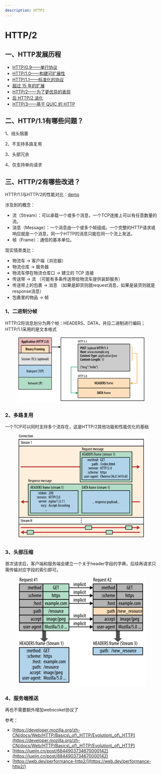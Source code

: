 ```yaml
---
description: HTTP2
---
```


# HTTP/2

## 一、HTTP发展历程

* [HTTP/0.9——单行协议](https://developer.mozilla.org/zh-CN/docs/Web/HTTP/Basics\_of\_HTTP/Evolution\_of\_HTTP#http0.9%E2%80%94%E2%80%94%E5%8D%95%E8%A1%8C%E5%8D%8F%E8%AE%AE)
* [HTTP/1.0——构建可扩展性](https://developer.mozilla.org/zh-CN/docs/Web/HTTP/Basics\_of\_HTTP/Evolution\_of\_HTTP#http1.0%E2%80%94%E2%80%94%E6%9E%84%E5%BB%BA%E5%8F%AF%E6%89%A9%E5%B1%95%E6%80%A7)
* [HTTP/1.1——标准化的协议](https://developer.mozilla.org/zh-CN/docs/Web/HTTP/Basics\_of\_HTTP/Evolution\_of\_HTTP#http1.1%E2%80%94%E2%80%94%E6%A0%87%E5%87%86%E5%8C%96%E7%9A%84%E5%8D%8F%E8%AE%AE)
* [超过 15 年的扩展](https://developer.mozilla.org/zh-CN/docs/Web/HTTP/Basics\_of\_HTTP/Evolution\_of\_HTTP#%E8%B6%85%E8%BF%87\_15\_%E5%B9%B4%E7%9A%84%E6%89%A9%E5%B1%95)
* [HTTP/2——为了更优异的表现](https://developer.mozilla.org/zh-CN/docs/Web/HTTP/Basics\_of\_HTTP/Evolution\_of\_HTTP#http2%E2%80%94%E2%80%94%E4%B8%BA%E4%BA%86%E6%9B%B4%E4%BC%98%E5%BC%82%E7%9A%84%E8%A1%A8%E7%8E%B0)
* [后 HTTP/2 进化](https://developer.mozilla.org/zh-CN/docs/Web/HTTP/Basics\_of\_HTTP/Evolution\_of\_HTTP#%E5%90%8E\_http2\_%E8%BF%9B%E5%8C%96)
* [HTTP/3——基于 QUIC 的 HTTP](https://developer.mozilla.org/zh-CN/docs/Web/HTTP/Basics\_of\_HTTP/Evolution\_of\_HTTP#http3%E2%80%94%E2%80%94%E5%9F%BA%E4%BA%8E\_quic\_%E7%9A%84\_http)



## 二、HTTP/1.1有哪些问题？

1、线头阻塞



2、不支持多路复用



3、头部冗余



4、仅支持单向请求



## 三、HTTP/2有哪些改进？

HTTP/1.1与HTTP/2的性能对比：[demo](https://http2.akamai.com/demo)



涉及到的概念：

* 流（Stream）：可以承载一个或多个消息，一个TCP连接上可以有任意数量的流。
* 消息（Message）：一个消息由一个或多个帧组成。一个完整的HTTP请求或响应就是一个消息，同一个HTTP的消息只能在同一个流上发送。
* 帧（Frame）：通信的基本单位。

现实情景类比：

* 物流车 -> 客户端（浏览器）
* 物流仓库 -> 服务器
* 物流车停在物流仓库口 -> 建立的 TCP 连接
* 传送带 -> 流 （可能有多条传送带给物流车提供装卸服务）
* 传送带上的包裹 -> 消息 （如果是卸货则就request消息，如果是装货则就是response消息）
* 包裹里的物品  ->  帧&#x20;



### 1、二进制分帧

HTTP/2将消息划分为两个帧：HEADERS、DATA，并应二进制进行编码；HTTP/1.1采用的是文本格式

<div align="left">

<figure><img src="../../../.gitbook/assets/http2.svg" alt=""><figcaption></figcaption></figure>

</div>

### 2、多路复用

一个TCP可以同时支持多个流存在，这是HTTP/2其他功能和性能优化的基础

<div align="left">

<figure><img src="../../../.gitbook/assets/http2-stream.svg" alt=""><figcaption></figcaption></figure>

</div>

### 3、头部压缩

首次请求后，客户端和服务端会建立一个关于header字段的字典，后续再请求只需传输对应字段的索引即可。

<div align="left">

<figure><img src="../../../.gitbook/assets/http2-header.svg" alt=""><figcaption></figcaption></figure>

</div>

### 4、服务端推送

再也不需要额外增加webscoket协议了







参考：

* [https://developer.mozilla.org/zh-CN/docs/Web/HTTP/Basics\_of\_HTTP/Evolution\_of\_HTTP](https://developer.mozilla.org/zh-CN/docs/Web/HTTP/Basics\_of\_HTTP/Evolution\_of\_HTTP)
* [https://juejin.cn/post/6844903734670000142](https://juejin.cn/post/6844903734670000142)
* [https://web.dev/performance-http2/](https://web.dev/performance-http2/)
